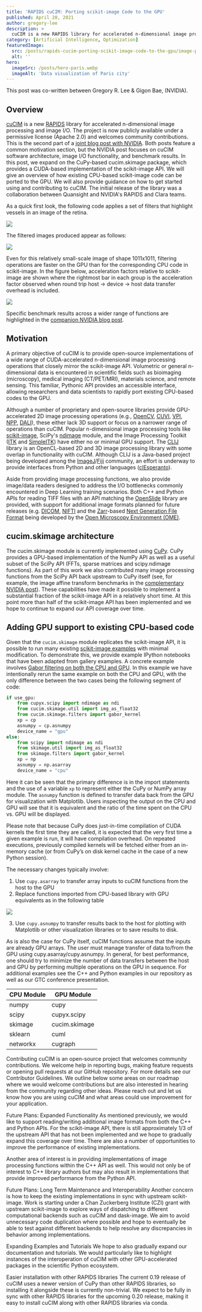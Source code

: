 ```yaml
---
title: 'RAPIDS cuCIM: Porting scikit-image Code to the GPU'
published: April 20, 2021
author: gregory-lee
description: >
  cuCIM is a new RAPIDS library for accelerated n-dimensional image processing and image I/O. The project is now publicly available under a permissive license (Apache 2.0) and welcomes community contributions. This is the second part of a joint blog post with NVIDIA. Both posts feature a common motivation section, but the NVIDIA post focuses on cuCIM software architecture, image I/O functionality, and benchmark results. In this post, we expand on the CuPy-based cucim.skimage package, which provides a CUDA-based implementation of the scikit-image API. We will give an overview of how existing CPU-based scikit-image code can be ported to the GPU. We will also provide guidance on how to get started using and contributing to cuCIM. The initial release of the library was a collaboration between Quansight and NVIDIA's RAPIDS and Clara teams.
category: [Artificial Intelligence, Optimization]
featuredImage:
  src: /posts/rapids-cucim-porting-scikit-image-code-to-the-gpu/image-processing-img-1.png
  alt: ''
hero:
  imageSrc: /posts/hero-paris.webp
  imageAlt: 'Data visualization of Paris city'
---
```


This post was co-written between Gregory R. Lee & Gigon Bae, (NVIDIA).

## Overview

[cuCIM][cucim repo] is a new [RAPIDS][rapids site] library for accelerated
n-dimensional image processing and image I/O. The project is now publicly
available under a permissive license (Apache 2.0) and welcomes community
contributions. This is the second part of a
[joint blog post with NVIDIA][nvidia companion post]. Both posts feature a
common motivation section, but the NVIDIA post focuses on cuCIM software
architecture, image I/O functionality, and benchmark results. In this post, we
expand on the CuPy-based cucim.skimage package, which provides a CUDA-based
implementation of the scikit-image API. We will give an overview of how existing
CPU-based scikit-image code can be ported to the GPU. We will also provide
guidance on how to get started using and contributing to cuCIM. The initial
release of the library was a collaboration between Quansight and NVIDIA's RAPIDS
and Clara teams.

As a quick first look, the following code applies a set of filters that
highlight vessels in an image of the retina.

![](/posts/rapids-cucim-porting-scikit-image-code-to-the-gpu/image-processing-img-2.png)

The filtered images produced appear as follows:

![](/posts/rapids-cucim-porting-scikit-image-code-to-the-gpu/image-processing-img-3.png)

Even for this relatively small-scale image of shape 1011x1011, filtering operations are faster on the GPU than for the corresponding CPU code in scikit-image. In the figure below, acceleration factors relative to scikit-image are shown where the rightmost bar in each group is the acceleration factor observed when round trip host -> device -> host data transfer overhead is included.

![](/posts/rapids-cucim-porting-scikit-image-code-to-the-gpu/image-processing-img-4.png)

Specific benchmark results across a wider range of functions are highlighted in the [companion NVIDIA blog post][nvidia companion post].

## Motivation

A primary objective of cuCIM is to provide open-source implementations of a wide range of CUDA-accelerated n-dimensional image processing operations that closely mirror the scikit-image API. Volumetric or general n-dimensional data is encountered in scientific fields such as bioimaging (microscopy), medical imaging (CT/PET/MRI), materials science, and remote sensing. This familiar, Pythonic API provides an accessible interface, allowing researchers and data scientists to rapidly port existing CPU-based codes to the GPU.

Although a number of proprietary and open-source libraries provide GPU-accelerated 2D image processing operations (e.g., [OpenCV][opencv], [CUVI][cuvi], [VPI][vpi], [NPP][npp], [DALI][dali]), these either lack 3D support or focus on a narrower range of operations than cuCIM. Popular n-dimensional image processing tools like [scikit-image][scikit image], SciPy's [ndimage][ndimage] module, and the Image Processing Toolkit ([ITK][itk] and [SimpleITK][simple itk]) have either no or minimal GPU support. The [CLIJ][clij] library is an OpenCL-based 2D and 3D image processing library with some overlap in functionality with cuCIM. Although CLIJ is a Java-based project being developed among the [ImageJ][imagej]/[Fiji][fiji] community, an effort is underway to provide interfaces from Python and other languages ([clEsperanto][cl esperanto]).

Aside from providing image processing functions, we also provide image/data readers designed to address the I/O bottlenecks commonly encountered in Deep Learning training scenarios. Both C++ and Python APIs for reading TIFF files with an API matching the [OpenSlide][openslide] library are provided, with support for additional image formats planned for future releases (e.g. [DICOM][dicom], [NIFTI][nifti] and the [Zarr][zarr]-based [Next Generation File Format][next generation file format] being developed by the [Open Microscopy Environment (OME)][ome].

## cucim.skimage architecture

The cucim.skimage module is currently implemented using [CuPy][cupy]. CuPy provides a GPU-based implementation of the NumPy API as well as a useful subset of the SciPy API (FFTs, sparse matrices and scipy.ndimage functions). As part of this work we also contributed many image processing functions from the SciPy API back upstream to CuPy itself (see, for example, the image affine transform benchmarks in the [complementary NVIDIA post][nvidia companion post]). These capabilities have made it possible to implement a substantial fraction of the scikit-image API in a relatively short time. At this point more than half of the scikit-image API has been implemented and we hope to continue to expand our API coverage over time.

## Adding GPU support to existing CPU-based code

Given that the `cucim.skimage` module replicates the scikit-image API, it is possible to run many existing [scikit-image examples][skimage examples] with minimal modification. To demonstrate this, we provide example IPython notebooks that have been adapted from gallery examples. A concrete example involves [Gabor filtering on both the CPU and GPU][gabor example]. In this example we have intentionally rerun the same example on both the CPU and GPU, with the only difference between the two cases being the following segment of code:

```python
if use_gpu:
    from cupyx.scipy import ndimage as ndi
    from cucim.skimage.util import img_as_float32
    from cucim.skimage.filters import gabor_kernel
    xp = cp
    asnumpy = cp.asnumpy
    device_name = "gpu"
else:
    from scipy import ndimage as ndi
    from skimage.util import img_as_float32
    from skimage.filters import gabor_kernel
    xp = np
    asnumpy = np.asarray
    device_name = "cpu"
```

Here it can be seen that the primary difference is in the import statements and the use of a variable `xp` to represent either the CuPy or NumPy array module. The `asnumpy` function is defined to transfer data back from the GPU for visualization with Matplotlib. Users inspecting the output on the CPU and GPU will see that it is equivalent and the ratio of the time spent on the CPU vs. GPU will be displayed.

Please note that because CuPy does just-in-time compilation of CUDA kernels the first time they are called, it is expected that the very first time a given example is run, it will have compilation overhead. On repeated executions, previously compiled kernels will be fetched either from an in-memory cache (or from CuPy’s on disk kernel cache in the case of a new Python session).

The necessary changes typically involve:

1. Use `cupy.asarray` to transfer array inputs to cuCIM functions from the host to the GPU
2. Replace functions imported from CPU-based library with GPU equivalents as in the following table

![](/posts/rapids-cucim-porting-scikit-image-code-to-the-gpu/image-processing-img-5.png)

3. Use `cupy.asnumpy` to transfer results back to the host for plotting with Matplotlib or other visualization libraries or to save results to disk.

As is also the case for CuPy itself, cuCIM functions assume that the inputs are already GPU arrays. The user must manage transfer of data to/from the GPU using cupy.asarray/cupy.asnumpy. In general, for best performance, one should try to minimize the number of data transfers between the host and GPU by performing multiple operations on the GPU in sequence. For additional examples see the C++ and Python examples in our repository as well as our GTC conference presentation.

| CPU Module  | GPU Module    |
|-------------|---------------|
| numpy       | cupy          |
| scipy       | cupyx.scipy   |
| skimage     | cucim.skimage |
| sklearn     | cuml          |
| networkx    | cugraph       |

Contributing
cuCIM is an open-source project that welcomes community contributions. We welcome help in reporting bugs, making feature requests or opening pull requests at our GitHub repository. For more details see our Contributor Guidelines. We outline below some areas on our roadmap where we would welcome contributions but are also interested in hearing from the community regarding other ideas. Please reach out and let us know how you are using cuCIM and what areas could use improvement for your application.



Future Plans: Expanded Functionality
As mentioned previously, we would like to support reading/writing additional image formats from both the C++ and Python APIs. For the scikit-image API, there is still approximately 1/3 of the upstream API that has not been implemented and we hope to gradually expand this coverage over time. There are also a number of opportunities to improve the performance of existing implementations.

Another area of interest is in providing implementations of image processing functions within the C++ API as well. This would not only be of interest to C++ library authors but may also result in implementations that provide improved performance from the Python API.



Future Plans: Long Term Maintenance and Interoperability
Another concern is how to keep the existing implementations in sync with upstream scikit-image. Work is starting under a Chan Zuckerberg Institute (CZI) grant with upstream scikit-image to explore ways of dispatching to different computational backends such as cuCIM and dask-image. We aim to avoid unnecessary code duplication where possible and hope to eventually be able to test against different backends to help resolve any discrepancies in behavior among implementations.



Expanding Examples and Tutorials
We hope to also gradually expand our documentation and tutorials. We would particularly like to highlight instances of the interoperation of cuCIM with other GPU-accelerated packages in the scientific Python ecosystem.



Easier installation with other RAPIDS libraries
The current 0.19 release of cuCIM uses a newer version of CuPy than other RAPIDS libraries, so installing it alongside these is currently non-trivial. We expect to be fully in sync with other RAPIDS libraries for the upcoming 0.20 release, making it easy to install cuCIM along with other RAPIDS libraries via conda.

[cucim repo]: https://github.com/rapidsai/cucim
[nvidia companion post]: https://developer.nvidia.com/blog/cucim-rapid-n-dimensional-image-processing-and-i-o-on-gpus
[rapids site]: https://rapids.ai/
[opencv]: https://opencv.org/
[cuvi]: https://cuvilib.com/
[vpi]: https://developer.nvidia.com/embedded/vpi
[npp]: https://developer.nvidia.com/npp
[dali]: https://developer.nvidia.com/dali
[scikit image]: https://scikit-image.org/
[ndimage]: https://docs.scipy.org/doc/scipy/reference/ndimage.html
[itk]: https://itk.org/
[simple itk]: https://simpleitk.org/
[clij]: https://clij.github.io/clij2/
[imagej]: https://imagej.net/
[fiji]: https://fiji.sc/
[cl esperanto]: https://clesperanto.github.io/
[openslide]: https://openslide.org/
[dicom]: https://www.dicomstandard.org/
[nifti]: https://nifti.nimh.nih.gov/
[zarr]: https://zarr.readthedocs.io/en/stable/
[next generation file format]: https://ngff.openmicroscopy.org/
[ome]: https://www.openmicroscopy.org/
[cupy]: https://cupy.dev/
[skimage examples]: https://scikit-image.org/docs/stable/auto_examples/
[example notebooks]: https://github.com/rapidsai/cucim/tree/branch-0.19/notebooks
[gabor example]: https://github.com/rapidsai/cucim/blob/branch-0.19/notebooks/gabor_example.ipynb
